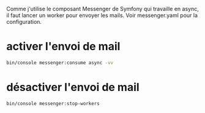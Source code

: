 Comme j'utilise le composant Messenger de Symfony qui travaille en async, il faut lancer un worker pour envoyer les mails.
Voir messenger.yaml pour la configuration.

# activer l'envoi de mail
```bash
bin/console messenger:consume async -vv
```

# désactiver l'envoi de mail
```bash
bin/console messenger:stop-workers
```